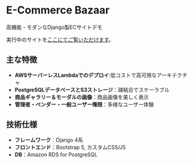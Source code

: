 # E-Commerce Bazaar

高機能・モダンなDjango製ECサイトデモ

実行中のサイトを[ここにてご覧いただけます](https://kn0agoj1e7.execute-api.ap-northeast-1.amazonaws.com/prod/catalog/)。

## 主な特徴
- **AWSサーバーレスLambdaでのデプロイ**:低コストで高可用なアーキテクチャ
- **PostgreSQLデータベースとS3ストレージ**：疎結合でスケーラブル
- **商品ギャラリー＆モーダルの画像**：商品画像を美しく表示
- **管理者・ベンダー・一般ユーザー権限**：多様なユーザー体験

## 技術仕様
- **フレームワーク**：Django 4系
- **フロントエンド**：Bootstrap 5, カスタムCSS/JS
- **DB**：Amazon RDS for PostgreSQL